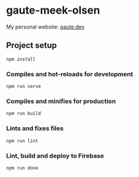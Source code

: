 # gaute-meek-olsen

My personal website: [gaute.dev](https://gaute.dev)

## Project setup
```
npm install
```

### Compiles and hot-reloads for development
```
npm run serve
```

### Compiles and minifies for production
```
npm run build
```

### Lints and fixes files
```
npm run lint
```

### Lint, build and deploy to Firebase
```
npm run done
```
